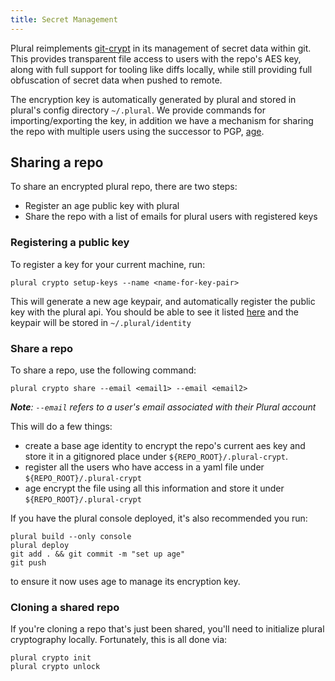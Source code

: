 ```yaml
---
title: Secret Management
---
```


Plural reimplements [git-crypt](https://github.com/AGWA/git-crypt) in its management of secret data within git. This provides transparent file access to users with the repo's AES key, along with full support for tooling like diffs locally, while still providing full obfuscation of secret data when pushed to remote.

The encryption key is automatically generated by plural and stored in plural's config directory `~/.plural`. We provide commands for importing/exporting the key, in addition we have a mechanism for sharing the repo with multiple users using the successor to PGP, [age](https://github.com/FiloSottile/age).

## Sharing a repo

To share an encrypted plural repo, there are two steps:

* Register an age public key with plural
* Share the repo with a list of emails for plural users with registered keys

### Registering a public key

To register a key for your current machine, run:

```shell
plural crypto setup-keys --name <name-for-key-pair>
```

This will generate a new age keypair, and automatically register the public key with the plural api. You should be able to see it listed [here](https://app.plural.sh/me/edit/keys) and the keypair will be stored in `~/.plural/identity`

### Share a repo

To share a repo, use the following command:

```shell
plural crypto share --email <email1> --email <email2>
```

_**Note**:  `--email` refers to a user's email associated with their Plural account_

This will do a few things:

* create a base age identity to encrypt the repo's current aes key and store it in a gitignored place under `${REPO_ROOT}/.plural-crypt`.
* register all the users who have access in a yaml file under `${REPO_ROOT}/.plural-crypt`
* age encrypt the file using all this information and store it under `${REPO_ROOT}/.plural-crypt`

If you have the plural console deployed, it's also recommended you run:

```shell
plural build --only console
plural deploy
git add . && git commit -m "set up age"
git push
```

to ensure it now uses age to manage its encryption key.

### Cloning a shared repo

If you're cloning a repo that's just been shared, you'll need to initialize plural cryptography locally. Fortunately, this is all done via:

```shell
plural crypto init
plural crypto unlock
```
